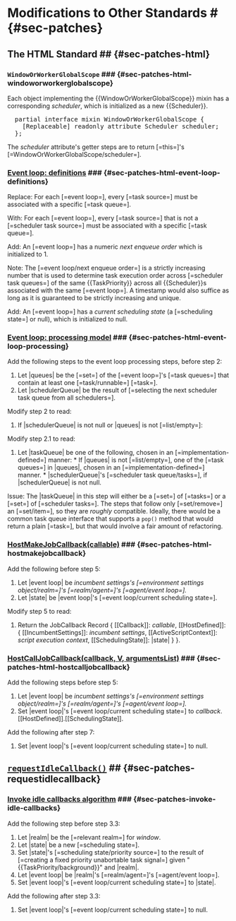 # Modifications to Other Standards # {#sec-patches}

## The HTML Standard ## {#sec-patches-html}

### `WindowOrWorkerGlobalScope` ### {#sec-patches-html-windoworworkerglobalscope}

Each object implementing the {{WindowOrWorkerGlobalScope}} mixin has a corresponding
<dfn for="WindowOrWorkerGlobalScope">scheduler</dfn>, which is initialized as a new {{Scheduler}}.

<pre class='idl'>
  partial interface mixin WindowOrWorkerGlobalScope {
    [Replaceable] readonly attribute Scheduler scheduler;
  };
</pre>

The <dfn attribute for="WindowOrWorkerGlobalScope">scheduler</dfn> attribute's getter steps are to
return [=this=]'s [=WindowOrWorkerGlobalScope/scheduler=].

### <a href="https://html.spec.whatwg.org/multipage/webappapis.html#definitions-3">Event loop: definitions</a> ### {#sec-patches-html-event-loop-definitions}

Replace: For each [=event loop=], every [=task source=] must be associated with a specific [=task
queue=].

With: For each [=event loop=], every [=task source=] that is not a [=scheduler task source=] must be
associated with a specific [=task queue=].

Add: An [=event loop=] has a numeric <dfn for="event loop">next enqueue order</dfn> which is
initialized to 1.

Note: The [=event loop/next enqueue order=] is a strictly increasing number that is used to
determine task execution order across [=scheduler task queues=] of the same {{TaskPriority}} across
all {{Scheduler}}s associated with the same [=event loop=]. A timestamp would also suffice as long
as it is guaranteed to be strictly increasing and unique.

Add: An [=event loop=] has a <dfn for="event loop">current scheduling state</dfn> (a [=scheduling
state=] or null), which is initialized to null.

### <a href="https://html.spec.whatwg.org/multipage/webappapis.html#event-loop-processing-model">Event loop: processing model</a> ### {#sec-patches-html-event-loop-processing}

Add the following steps to the event loop processing steps, before step 2:

  1. Let |queues| be the [=set=] of the [=event loop=]'s [=task queues=] that contain at least one
     [=task/runnable=] [=task=].
  1. Let |schedulerQueue| be the result of [=selecting the next scheduler task queue from all
     schedulers=].

Modify step 2 to read:

  1. If |schedulerQueue| is not null or |queues| is not [=list/empty=]:

Modify step 2.1 to read:

  1. Let |taskQueue| be one of the following, chosen in an [=implementation-defined=] manner:
    * If |queues| is not [=list/empty=], one of the [=task queues=] in |queues|, chosen in an
      [=implementation-defined=] manner.
    * |schedulerQueue|'s [=scheduler task queue/tasks=], if |schedulerQueue| is not null.

Issue: The |taskQueue| in this step will either be a [=set=] of [=tasks=] or a [=set=] of
[=scheduler tasks=]. The steps that follow only [=set/remove=] an [=set/item=], so they are
*roughly* compatible. Ideally, there would be a common task queue interface that supports a `pop()`
method that would return a plain [=task=], but that would involve a fair amount of refactoring.

### <a href="https://html.spec.whatwg.org/multipage/webappapis.html#hostmakejobcallback">HostMakeJobCallback(callable)</a> ### {#sec-patches-html-hostmakejobcallback}

Add the following before step 5:

  1. Let |event loop| be <var ignore=''>incumbent settings<var>'s
     [=environment settings object/realm=]'s [=realm/agent=]'s [=agent/event loop=].
  1. Let |state| be |event loop|'s [=event loop/current scheduling state=].

Modify step 5 to read:

 1. Return the <span>JobCallback Record</span> { \[[Callback]]: <var ignore=''>callable</var>,
    \[[HostDefined]]: { \[[IncumbentSettings]]: <var ignore=''>incumbent settings</var>,
    \[[ActiveScriptContext]]: <var ignore=''>script execution context</var>,
    \[[SchedulingState]]: |state| } }.

### <a href="https://html.spec.whatwg.org/multipage/webappapis.html#hostcalljobcallback">HostCallJobCallback(callback, V, argumentsList)</a> ### {#sec-patches-html-hostcalljobcallback}

Add the following steps before step 5:

  1. Let |event loop| be <var ignore=''>incumbent settings<var>'s
     [=environment settings object/realm=]'s [=realm/agent=]'s [=agent/event loop=].
  1. Set |event loop|'s [=event loop/current scheduling state=] to
     <var ignore=''>callback</var>.\[[HostDefined]].\[[SchedulingState]].

Add the following after step 7:

  1. Set |event loop|'s [=event loop/current scheduling state=] to null.

## <a href="https://w3c.github.io/requestidlecallback/">`requestIdleCallback()`</a> ## {#sec-patches-requestidlecallback}

### <a href="https://w3c.github.io/requestidlecallback/#invoke-idle-callbacks-algorithm">Invoke idle callbacks algorithm</a> ### {#sec-patches-invoke-idle-callbacks}

Add the following step before step 3.3:

  1. Let |realm| be the [=relevant realm=] for <var ignore=''>window</var>.
  1. Let |state| be a new [=scheduling state=].
  1. Set |state|'s [=scheduling state/priority source=] to the result of [=creating a fixed priority
     unabortable task signal=] given "{{TaskPriority/background}}" and |realm|.
  1. Let |event loop| be |realm|'s [=realm/agent=]'s [=agent/event loop=].
  1. Set |event loop|'s [=event loop/current scheduling state=] to |state|.

Add the following after step 3.3:

  1. Set |event loop|'s [=event loop/current scheduling state=] to null.
